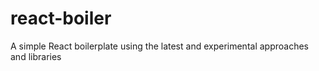 # react-boiler
A simple React boilerplate using the latest and experimental approaches and libraries
